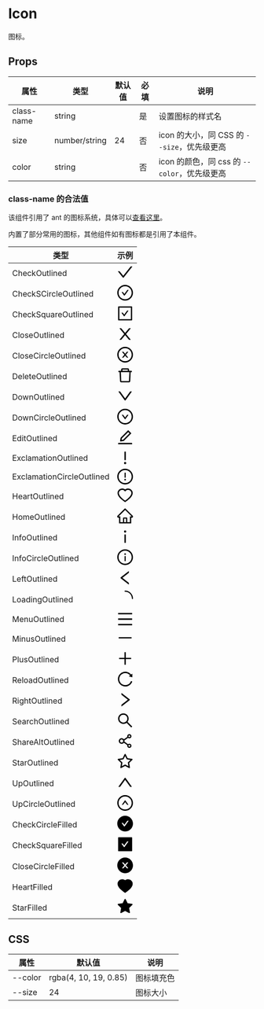 # Icon

图标。

## Props

| 属性       | 类型          | 默认值 | 必填 | 说明                                         |
| ---------- | ------------- | ------ | ---- | -------------------------------------------- |
| class-name | string        |        | 是   | 设置图标的样式名                             |
| size       | number/string | 24     | 否   | icon 的大小，同 CSS 的 `--size`，优先级更高  |
| color      | string        |        | 否   | icon 的颜色，同 css 的 `--color`，优先级更高 |

### class-name 的合法值

该组件引用了 ant 的图标系统，具体可以[查看这里](https://ant.design/components/icon-cn/)。

内置了部分常用的图标，其他组件如有图标都是引用了本组件。

| 类型                      | 示例                                                                                                                                                                                                                                                                                                                                                                                                                                                                                                                                                                                                                                                                                                                                                                                                                                                                                        |
| ------------------------- | ------------------------------------------------------------------------------------------------------------------------------------------------------------------------------------------------------------------------------------------------------------------------------------------------------------------------------------------------------------------------------------------------------------------------------------------------------------------------------------------------------------------------------------------------------------------------------------------------------------------------------------------------------------------------------------------------------------------------------------------------------------------------------------------------------------------------------------------------------------------------------------------- |
| CheckOutlined             | <svg viewBox="64 64 896 896" focusable="false"><path d="M912 190h-69.9c-9.8 0-19.1 4.5-25.1 12.2L404.7 724.5 207 474a32 32 0 00-25.1-12.2H112c-6.7 0-10.4 7.7-6.3 12.9l273.9 347c12.8 16.2 37.4 16.2 50.3 0l488.4-618.9c4.1-5.1.4-12.8-6.3-12.8z" /></svg>​                                                                                                                                                                                                                                                                                                                                                                                                                                                                                                                                                                                                                                 |
| CheckSCircleOutlined      | <svg viewBox="64 64 896 896" focusable="false"><path d="M699 353h-46.9c-10.2 0-19.9 4.9-25.9 13.3L469 584.3l-71.2-98.8c-6-8.3-15.6-13.3-25.9-13.3H325c-6.5 0-10.3 7.4-6.5 12.7l124.6 172.8a31.8 31.8 0 0051.7 0l210.6-292c3.9-5.3.1-12.7-6.4-12.7z" /><path d="M512 64C264.6 64 64 264.6 64 512s200.6 448 448 448 448-200.6 448-448S759.4 64 512 64zm0 820c-205.4 0-372-166.6-372-372s166.6-372 372-372 372 166.6 372 372-166.6 372-372 372z" /></svg>​                                                                                                                                                                                                                                                                                                                                                                                                                                     |
| CheckSquareOutlined       | ​<svg viewBox="64 64 896 896" focusable="false"><path d="M433.1 657.7a31.8 31.8 0 0051.7 0l210.6-292c3.8-5.3 0-12.7-6.5-12.7H642c-10.2 0-19.9 4.9-25.9 13.3L459 584.3l-71.2-98.8c-6-8.3-15.6-13.3-25.9-13.3H315c-6.5 0-10.3 7.4-6.5 12.7l124.6 172.8z" /><path d="M880 112H144c-17.7 0-32 14.3-32 32v736c0 17.7 14.3 32 32 32h736c17.7 0 32-14.3 32-32V144c0-17.7-14.3-32-32-32zm-40 728H184V184h656v656z" /></svg>                                                                                                                                                                                                                                                                                                                                                                                                                                                                         |
| CloseOutlined             | ​<svg viewBox="64 64 896 896" focusable="false"><path d="M563.8 512l262.5-312.9c4.4-5.2.7-13.1-6.1-13.1h-79.8c-4.7 0-9.2 2.1-12.3 5.7L511.6 449.8 295.1 191.7c-3-3.6-7.5-5.7-12.3-5.7H203c-6.8 0-10.5 7.9-6.1 13.1L459.4 512 196.9 824.9A7.95 7.95 0 00203 838h79.8c4.7 0 9.2-2.1 12.3-5.7l216.5-258.1 216.5 258.1c3 3.6 7.5 5.7 12.3 5.7h79.8c6.8 0 10.5-7.9 6.1-13.1L563.8 512z" /></svg>                                                                                                                                                                                                                                                                                                                                                                                                                                                                                                 |
| CloseCircleOutlined       | <svg viewBox="64 64 896 896" focusable="false"><path d="M685.4 354.8c0-4.4-3.6-8-8-8l-66 .3L512 465.6l-99.3-118.4-66.1-.3c-4.4 0-8 3.5-8 8 0 1.9.7 3.7 1.9 5.2l130.1 155L340.5 670a8.32 8.32 0 00-1.9 5.2c0 4.4 3.6 8 8 8l66.1-.3L512 564.4l99.3 118.4 66 .3c4.4 0 8-3.5 8-8 0-1.9-.7-3.7-1.9-5.2L553.5 515l130.1-155c1.2-1.4 1.8-3.3 1.8-5.2z" /><path d="M512 65C264.6 65 64 265.6 64 513s200.6 448 448 448 448-200.6 448-448S759.4 65 512 65zm0 820c-205.4 0-372-166.6-372-372s166.6-372 372-372 372 166.6 372 372-166.6 372-372 372z" /></svg>​                                                                                                                                                                                                                                                                                                                                         |
| DeleteOutlined            | <svg viewBox="64 64 896 896" focusable="false"><path d="M360 184h-8c4.4 0 8-3.6 8-8v8h304v-8c0 4.4 3.6 8 8 8h-8v72h72v-80c0-35.3-28.7-64-64-64H352c-35.3 0-64 28.7-64 64v80h72v-72zm504 72H160c-17.7 0-32 14.3-32 32v32c0 4.4 3.6 8 8 8h60.4l24.7 523c1.6 34.1 29.8 61 63.9 61h454c34.2 0 62.3-26.8 63.9-61l24.7-523H888c4.4 0 8-3.6 8-8v-32c0-17.7-14.3-32-32-32zM731.3 840H292.7l-24.2-512h487l-24.2 512z" /></svg>​                                                                                                                                                                                                                                                                                                                                                                                                                                                                      |
| DownOutlined              | <svg viewBox="64 64 896 896" focusable="false"><path d="M884 256h-75c-5.1 0-9.9 2.5-12.9 6.6L512 654.2 227.9 262.6c-3-4.1-7.8-6.6-12.9-6.6h-75c-6.5 0-10.3 7.4-6.5 12.7l352.6 486.1c12.8 17.6 39 17.6 51.7 0l352.6-486.1c3.9-5.3.1-12.7-6.4-12.7z" /></svg>​                                                                                                                                                                                                                                                                                                                                                                                                                                                                                                                                                                                                                                |
| DownCircleOutlined        | <svg viewBox="64 64 896 896" focusable="false"><path d="M690 405h-46.9c-10.2 0-19.9 4.9-25.9 13.2L512 563.6 406.8 418.2c-6-8.3-15.6-13.2-25.9-13.2H334c-6.5 0-10.3 7.4-6.5 12.7l178 246c3.2 4.4 9.7 4.4 12.9 0l178-246c3.9-5.3.1-12.7-6.4-12.7z" /><path d="M512 64C264.6 64 64 264.6 64 512s200.6 448 448 448 448-200.6 448-448S759.4 64 512 64zm0 820c-205.4 0-372-166.6-372-372s166.6-372 372-372 372 166.6 372 372-166.6 372-372 372z" /></svg>​                                                                                                                                                                                                                                                                                                                                                                                                                                        |
| EditOutlined              | <svg viewBox="64 64 896 896" focusable="false"><path d="M257.7 752c2 0 4-.2 6-.5L431.9 722c2-.4 3.9-1.3 5.3-2.8l423.9-423.9a9.96 9.96 0 000-14.1L694.9 114.9c-1.9-1.9-4.4-2.9-7.1-2.9s-5.2 1-7.1 2.9L256.8 538.8c-1.5 1.5-2.4 3.3-2.8 5.3l-29.5 168.2a33.5 33.5 0 009.4 29.8c6.6 6.4 14.9 9.9 23.8 9.9zm67.4-174.4L687.8 215l73.3 73.3-362.7 362.6-88.9 15.7 15.6-89zM880 836H144c-17.7 0-32 14.3-32 32v36c0 4.4 3.6 8 8 8h784c4.4 0 8-3.6 8-8v-36c0-17.7-14.3-32-32-32z" /></svg>​                                                                                                                                                                                                                                                                                                                                                                                                         |
| ExclamationOutlined       | <svg viewBox="64 64 896 896" focusable="false"><path d="M448 804a64 64 0 10128 0 64 64 0 10-128 0zm32-168h64c4.4 0 8-3.6 8-8V164c0-4.4-3.6-8-8-8h-64c-4.4 0-8 3.6-8 8v464c0 4.4 3.6 8 8 8z" /></svg>                                                                                                                                                                                                                                                                                                                                                                                                                                                                                                                                                                                                                                                                                        |
| ExclamationCircleOutlined | <svg viewBox="64 64 896 896" focusable="false"><path d="M512 64C264.6 64 64 264.6 64 512s200.6 448 448 448 448-200.6 448-448S759.4 64 512 64zm0 820c-205.4 0-372-166.6-372-372s166.6-372 372-372 372 166.6 372 372-166.6 372-372 372z" /><path d="M464 688a48 48 0 1096 0 48 48 0 10-96 0zm24-112h48c4.4 0 8-3.6 8-8V296c0-4.4-3.6-8-8-8h-48c-4.4 0-8 3.6-8 8v272c0 4.4 3.6 8 8 8z" /></svg>                                                                                                                                                                                                                                                                                                                                                                                                                                                                                                |
| HeartOutlined             | <svg viewBox="64 64 896 896" focusable="false"><path d="M923 283.6a260.04 260.04 0 00-56.9-82.8 264.4 264.4 0 00-84-55.5A265.34 265.34 0 00679.7 125c-49.3 0-97.4 13.5-139.2 39-10 6.1-19.5 12.8-28.5 20.1-9-7.3-18.5-14-28.5-20.1-41.8-25.5-89.9-39-139.2-39-35.5 0-69.9 6.8-102.4 20.3-31.4 13-59.7 31.7-84 55.5a258.44 258.44 0 00-56.9 82.8c-13.9 32.3-21 66.6-21 101.9 0 33.3 6.8 68 20.3 103.3 11.3 29.5 27.5 60.1 48.2 91 32.8 48.9 77.9 99.9 133.9 151.6 92.8 85.7 184.7 144.9 188.6 147.3l23.7 15.2c10.5 6.7 24 6.7 34.5 0l23.7-15.2c3.9-2.5 95.7-61.6 188.6-147.3 56-51.7 101.1-102.7 133.9-151.6 20.7-30.9 37-61.5 48.2-91 13.5-35.3 20.3-70 20.3-103.3.1-35.3-7-69.6-20.9-101.9zM512 814.8S156 586.7 156 385.5C156 283.6 240.3 201 344.3 201c73.1 0 136.5 40.8 167.7 100.4C543.2 241.8 606.6 201 679.7 201c104 0 188.3 82.6 188.3 184.5 0 201.2-356 429.3-356 429.3z" /></svg>​ |
| HomeOutlined              | <svg viewBox="64 64 896 896" focusable="false"><path d="M946.5 505L560.1 118.8l-25.9-25.9a31.5 31.5 0 00-44.4 0L77.5 505a63.9 63.9 0 00-18.8 46c.4 35.2 29.7 63.3 64.9 63.3h42.5V940h691.8V614.3h43.4c17.1 0 33.2-6.7 45.3-18.8a63.6 63.6 0 0018.7-45.3c0-17-6.7-33.1-18.8-45.2zM568 868H456V664h112v204zm217.9-325.7V868H632V640c0-22.1-17.9-40-40-40H432c-22.1 0-40 17.9-40 40v228H238.1V542.3h-96l370-369.7 23.1 23.1L882 542.3h-96.1z" /></svg>​                                                                                                                                                                                                                                                                                                                                                                                                                                        |
| InfoOutlined              | <svg viewBox="64 64 896 896" focusable="false"><path d="M448 224a64 64 0 10128 0 64 64 0 10-128 0zm96 168h-64c-4.4 0-8 3.6-8 8v464c0 4.4 3.6 8 8 8h64c4.4 0 8-3.6 8-8V400c0-4.4-3.6-8-8-8z" /></svg>​                                                                                                                                                                                                                                                                                                                                                                                                                                                                                                                                                                                                                                                                                       |
| InfoCircleOutlined        | <svg viewBox="64 64 896 896" focusable="false"><path d="M512 64C264.6 64 64 264.6 64 512s200.6 448 448 448 448-200.6 448-448S759.4 64 512 64zm0 820c-205.4 0-372-166.6-372-372s166.6-372 372-372 372 166.6 372 372-166.6 372-372 372z" /><path d="M464 336a48 48 0 1096 0 48 48 0 10-96 0zm72 112h-48c-4.4 0-8 3.6-8 8v272c0 4.4 3.6 8 8 8h48c4.4 0 8-3.6 8-8V456c0-4.4-3.6-8-8-8z" /></svg>​                                                                                                                                                                                                                                                                                                                                                                                                                                                                                               |
| LeftOutlined              | <svg viewBox="64 64 896 896" focusable="false"><path d="M724 218.3V141c0-6.7-7.7-10.4-12.9-6.3L260.3 486.8a31.86 31.86 0 000 50.3l450.8 352.1c5.3 4.1 12.9.4 12.9-6.3v-77.3c0-4.9-2.3-9.6-6.1-12.6l-360-281 360-281.1c3.8-3 6.1-7.7 6.1-12.6z" /></svg>​                                                                                                                                                                                                                                                                                                                                                                                                                                                                                                                                                                                                                                    |
| LoadingOutlined           | <svg viewBox="0 0 1024 1024" focusable="false"><path d="M988 548c-19.9 0-36-16.1-36-36 0-59.4-11.6-117-34.6-171.3a440.45 440.45 0 00-94.3-139.9 437.71 437.71 0 00-139.9-94.3C629 83.6 571.4 72 512 72c-19.9 0-36-16.1-36-36s16.1-36 36-36c69.1 0 136.2 13.5 199.3 40.3C772.3 66 827 103 874 150c47 47 83.9 101.8 109.7 162.7 26.7 63.1 40.2 130.2 40.2 199.3.1 19.9-16 36-35.9 36z" /></svg>​                                                                                                                                                                                                                                                                                                                                                                                                                                                                                              |
| MenuOutlined              | <svg viewBox="64 64 896 896" focusable="false"><path d="M904 160H120c-4.4 0-8 3.6-8 8v64c0 4.4 3.6 8 8 8h784c4.4 0 8-3.6 8-8v-64c0-4.4-3.6-8-8-8zm0 624H120c-4.4 0-8 3.6-8 8v64c0 4.4 3.6 8 8 8h784c4.4 0 8-3.6 8-8v-64c0-4.4-3.6-8-8-8zm0-312H120c-4.4 0-8 3.6-8 8v64c0 4.4 3.6 8 8 8h784c4.4 0 8-3.6 8-8v-64c0-4.4-3.6-8-8-8z" /></svg>                                                                                                                                                                                                                                                                                                                                                                                                                                                                                                                                                   |
| MinusOutlined             | <svg viewBox="64 64 896 896" focusable="false"><path d="M872 474H152c-4.4 0-8 3.6-8 8v60c0 4.4 3.6 8 8 8h720c4.4 0 8-3.6 8-8v-60c0-4.4-3.6-8-8-8z" /></svg>​                                                                                                                                                                                                                                                                                                                                                                                                                                                                                                                                                                                                                                                                                                                                |
| PlusOutlined              | <svg viewBox="64 64 896 896" focusable="false"><defs><style /></defs><path d="M482 152h60q8 0 8 8v704q0 8-8 8h-60q-8 0-8-8V160q0-8 8-8z" /><path d="M176 474h672q8 0 8 8v60q0 8-8 8H176q-8 0-8-8v-60q0-8 8-8z" /></svg>​                                                                                                                                                                                                                                                                                                                                                                                                                                                                                                                                                                                                                                                                    |
| ReloadOutlined            | <svg viewBox="64 64 896 896" focusable="false"><path d="M909.1 209.3l-56.4 44.1C775.8 155.1 656.2 92 521.9 92 290 92 102.3 279.5 102 511.5 101.7 743.7 289.8 932 521.9 932c181.3 0 335.8-115 394.6-276.1 1.5-4.2-.7-8.9-4.9-10.3l-56.7-19.5a8 8 0 00-10.1 4.8c-1.8 5-3.8 10-5.9 14.9-17.3 41-42.1 77.8-73.7 109.4A344.77 344.77 0 01655.9 829c-42.3 17.9-87.4 27-133.8 27-46.5 0-91.5-9.1-133.8-27A341.5 341.5 0 01279 755.2a342.16 342.16 0 01-73.7-109.4c-17.9-42.4-27-87.4-27-133.9s9.1-91.5 27-133.9c17.3-41 42.1-77.8 73.7-109.4 31.6-31.6 68.4-56.4 109.3-73.8 42.3-17.9 87.4-27 133.8-27 46.5 0 91.5 9.1 133.8 27a341.5 341.5 0 01109.3 73.8c9.9 9.9 19.2 20.4 27.8 31.4l-60.2 47a8 8 0 003 14.1l175.6 43c5 1.2 9.9-2.6 9.9-7.7l.8-180.9c-.1-6.6-7.8-10.3-13-6.2z" /></svg>​                                                                                                         |
| RightOutlined             | <svg viewBox="64 64 896 896" focusable="false"><path d="M765.7 486.8L314.9 134.7A7.97 7.97 0 00302 141v77.3c0 4.9 2.3 9.6 6.1 12.6l360 281.1-360 281.1c-3.9 3-6.1 7.7-6.1 12.6V883c0 6.7 7.7 10.4 12.9 6.3l450.8-352.1a31.96 31.96 0 000-50.4z" /></svg>​                                                                                                                                                                                                                                                                                                                                                                                                                                                                                                                                                                                                                                   |
| SearchOutlined            | <svg viewBox="64 64 896 896" focusable="false"><path d="M909.6 854.5L649.9 594.8C690.2 542.7 712 479 712 412c0-80.2-31.3-155.4-87.9-212.1-56.6-56.7-132-87.9-212.1-87.9s-155.5 31.3-212.1 87.9C143.2 256.5 112 331.8 112 412c0 80.1 31.3 155.5 87.9 212.1C256.5 680.8 331.8 712 412 712c67 0 130.6-21.8 182.7-62l259.7 259.6a8.2 8.2 0 0011.6 0l43.6-43.5a8.2 8.2 0 000-11.6zM570.4 570.4C528 612.7 471.8 636 412 636s-116-23.3-158.4-65.6C211.3 528 188 471.8 188 412s23.3-116.1 65.6-158.4C296 211.3 352.2 188 412 188s116.1 23.2 158.4 65.6S636 352.2 636 412s-23.3 116.1-65.6 158.4z" /></svg>​                                                                                                                                                                                                                                                                                         |
| ShareAltOutlined          | <svg viewBox="64 64 896 896" focusable="false"><path d="M752 664c-28.5 0-54.8 10-75.4 26.7L469.4 540.8a160.68 160.68 0 000-57.6l207.2-149.9C697.2 350 723.5 360 752 360c66.2 0 120-53.8 120-120s-53.8-120-120-120-120 53.8-120 120c0 11.6 1.6 22.7 4.7 33.3L439.9 415.8C410.7 377.1 364.3 352 312 352c-88.4 0-160 71.6-160 160s71.6 160 160 160c52.3 0 98.7-25.1 127.9-63.8l196.8 142.5c-3.1 10.6-4.7 21.8-4.7 33.3 0 66.2 53.8 120 120 120s120-53.8 120-120-53.8-120-120-120zm0-476c28.7 0 52 23.3 52 52s-23.3 52-52 52-52-23.3-52-52 23.3-52 52-52zM312 600c-48.5 0-88-39.5-88-88s39.5-88 88-88 88 39.5 88 88-39.5 88-88 88zm440 236c-28.7 0-52-23.3-52-52s23.3-52 52-52 52 23.3 52 52-23.3 52-52 52z" /></svg>​                                                                                                                                                                          |
| StarOutlined              | <svg viewBox="64 64 896 896" focusable="false"><path d="M908.1 353.1l-253.9-36.9L540.7 86.1c-3.1-6.3-8.2-11.4-14.5-14.5-15.8-7.8-35-1.3-42.9 14.5L369.8 316.2l-253.9 36.9c-7 1-13.4 4.3-18.3 9.3a32.05 32.05 0 00.6 45.3l183.7 179.1-43.4 252.9a31.95 31.95 0 0046.4 33.7L512 754l227.1 119.4c6.2 3.3 13.4 4.4 20.3 3.2 17.4-3 29.1-19.5 26.1-36.9l-43.4-252.9 183.7-179.1c5-4.9 8.3-11.3 9.3-18.3 2.7-17.5-9.5-33.7-27-36.3zM664.8 561.6l36.1 210.3L512 672.7 323.1 772l36.1-210.3-152.8-149L417.6 382 512 190.7 606.4 382l211.2 30.7-152.8 148.9z" /></svg>​                                                                                                                                                                                                                                                                                                                              |
| UpOutlined                | <svg viewBox="64 64 896 896" focusable="false"><path d="M890.5 755.3L537.9 269.2c-12.8-17.6-39-17.6-51.7 0L133.5 755.3A8 8 0 00140 768h75c5.1 0 9.9-2.5 12.9-6.6L512 369.8l284.1 391.6c3 4.1 7.8 6.6 12.9 6.6h75c6.5 0 10.3-7.4 6.5-12.7z" /></svg>​                                                                                                                                                                                                                                                                                                                                                                                                                                                                                                                                                                                                                                        |
| UpCircleOutlined          | <svg viewBox="64 64 896 896" focusable="false"><path d="M518.5 360.3a7.95 7.95 0 00-12.9 0l-178 246c-3.8 5.3 0 12.7 6.5 12.7H381c10.2 0 19.9-4.9 25.9-13.2L512 460.4l105.2 145.4c6 8.3 15.6 13.2 25.9 13.2H690c6.5 0 10.3-7.4 6.5-12.7l-178-246z" /><path d="M512 64C264.6 64 64 264.6 64 512s200.6 448 448 448 448-200.6 448-448S759.4 64 512 64zm0 820c-205.4 0-372-166.6-372-372s166.6-372 372-372 372 166.6 372 372-166.6 372-372 372z" /></svg>​                                                                                                                                                                                                                                                                                                                                                                                                                                       |
| CheckCircleFilled         | <svg viewBox="64 64 896 896" focusable="false"><path d="M512 64C264.6 64 64 264.6 64 512s200.6 448 448 448 448-200.6 448-448S759.4 64 512 64zm193.5 301.7l-210.6 292a31.8 31.8 0 01-51.7 0L318.5 484.9c-3.8-5.3 0-12.7 6.5-12.7h46.9c10.2 0 19.9 4.9 25.9 13.3l71.2 98.8 157.2-218c6-8.3 15.6-13.3 25.9-13.3H699c6.5 0 10.3 7.4 6.5 12.7z" /></svg>​                                                                                                                                                                                                                                                                                                                                                                                                                                                                                                                                        |
| CheckSquareFilled         | <svg viewBox="64 64 896 896" focusable="false"><path d="M880 112H144c-17.7 0-32 14.3-32 32v736c0 17.7 14.3 32 32 32h736c17.7 0 32-14.3 32-32V144c0-17.7-14.3-32-32-32zM695.5 365.7l-210.6 292a31.8 31.8 0 01-51.7 0L308.5 484.9c-3.8-5.3 0-12.7 6.5-12.7h46.9c10.2 0 19.9 4.9 25.9 13.3l71.2 98.8 157.2-218c6-8.3 15.6-13.3 25.9-13.3H689c6.5 0 10.3 7.4 6.5 12.7z" /></svg>​                                                                                                                                                                                                                                                                                                                                                                                                                                                                                                               |
| CloseCircleFilled         | <svg viewBox="64 64 896 896" focusable="false"><path d="M512 64C264.6 64 64 264.6 64 512s200.6 448 448 448 448-200.6 448-448S759.4 64 512 64zm165.4 618.2l-66-.3L512 563.4l-99.3 118.4-66.1.3c-4.4 0-8-3.5-8-8 0-1.9.7-3.7 1.9-5.2l130.1-155L340.5 359a8.32 8.32 0 01-1.9-5.2c0-4.4 3.6-8 8-8l66.1.3L512 464.6l99.3-118.4 66-.3c4.4 0 8 3.5 8 8 0 1.9-.7 3.7-1.9 5.2L553.5 514l130 155c1.2 1.5 1.9 3.3 1.9 5.2 0 4.4-3.6 8-8 8z" /></svg>​                                                                                                                                                                                                                                                                                                                                                                                                                                                  |
| HeartFilled               | <svg viewBox="64 64 896 896" focusable="false"><path d="M923 283.6a260.04 260.04 0 00-56.9-82.8 264.4 264.4 0 00-84-55.5A265.34 265.34 0 00679.7 125c-49.3 0-97.4 13.5-139.2 39-10 6.1-19.5 12.8-28.5 20.1-9-7.3-18.5-14-28.5-20.1-41.8-25.5-89.9-39-139.2-39-35.5 0-69.9 6.8-102.4 20.3-31.4 13-59.7 31.7-84 55.5a258.44 258.44 0 00-56.9 82.8c-13.9 32.3-21 66.6-21 101.9 0 33.3 6.8 68 20.3 103.3 11.3 29.5 27.5 60.1 48.2 91 32.8 48.9 77.9 99.9 133.9 151.6 92.8 85.7 184.7 144.9 188.6 147.3l23.7 15.2c10.5 6.7 24 6.7 34.5 0l23.7-15.2c3.9-2.5 95.7-61.6 188.6-147.3 56-51.7 101.1-102.7 133.9-151.6 20.7-30.9 37-61.5 48.2-91 13.5-35.3 20.3-70 20.3-103.3.1-35.3-7-69.6-20.9-101.9z" /></svg>​                                                                                                                                                                                     |
| StarFilled                | <svg viewBox="64 64 896 896" focusable="false"><path d="M908.1 353.1l-253.9-36.9L540.7 86.1c-3.1-6.3-8.2-11.4-14.5-14.5-15.8-7.8-35-1.3-42.9 14.5L369.8 316.2l-253.9 36.9c-7 1-13.4 4.3-18.3 9.3a32.05 32.05 0 00.6 45.3l183.7 179.1-43.4 252.9a31.95 31.95 0 0046.4 33.7L512 754l227.1 119.4c6.2 3.3 13.4 4.4 20.3 3.2 17.4-3 29.1-19.5 26.1-36.9l-43.4-252.9 183.7-179.1c5-4.9 8.3-11.3 9.3-18.3 2.7-17.5-9.5-33.7-27-36.3z" /></svg>​                                                                                                                                                                                                                                                                                                                                                                                                                                                    |

## CSS

| 属性    | 默认值                | 说明       |
| ------- | --------------------- | ---------- |
| --color | rgba(4, 10, 19, 0.85) | 图标填充色 |
| --size  | 24                    | 图标大小   |
